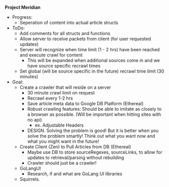 **Project Meridian**

* Progress: 
    * Seperation of content into actual article structs
* ToDo: 
    * Add comments for all structs and functions
    * Allow server to receive packets from client (for user requested updates)
    * Server will recognize when time limit (1 - 2 hrs) have been reached and execute crawl for content
        * This will be expanded when additional sources come in and we have source specific recrawl times
    * Set global (will be source specific in the future) recrawl time limit (30 minutes)
* Goal: 
    * Create a crawler that will reside on a server
        * 30 minute crawl limit on request
        * Recrawl every 1-2 hrs
        * Save article meta data to Google DB Platform (Ethereal)
        * Robust crawling features: Should be able to imitate as closely to a browser as possible. (Will be important when
            hitting sites with no api)
            * ex. Adjustable Headers
        * DESIGN. Solving the problem is good! But it is better when you solve the problem smartly! Think out what you want
            now and what you might want in the future!
    * Create Client (Zen) to Pull Articles from DB (Ethereal)
        * Maybe use DB to store sourceRegexes, sourceLinks, to allow for updates to retrieval/parsing without rebuilding
        * Crawler should just be a crawler!
    * GoLangUI
        * Research, if and what are GoLang UI libraries
    * Squirrels.